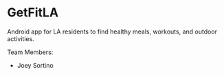 # GetFitLA

Android app for LA residents to find healthy meals, workouts, and outdoor activities.

Team Members:
* Joey Sortino
